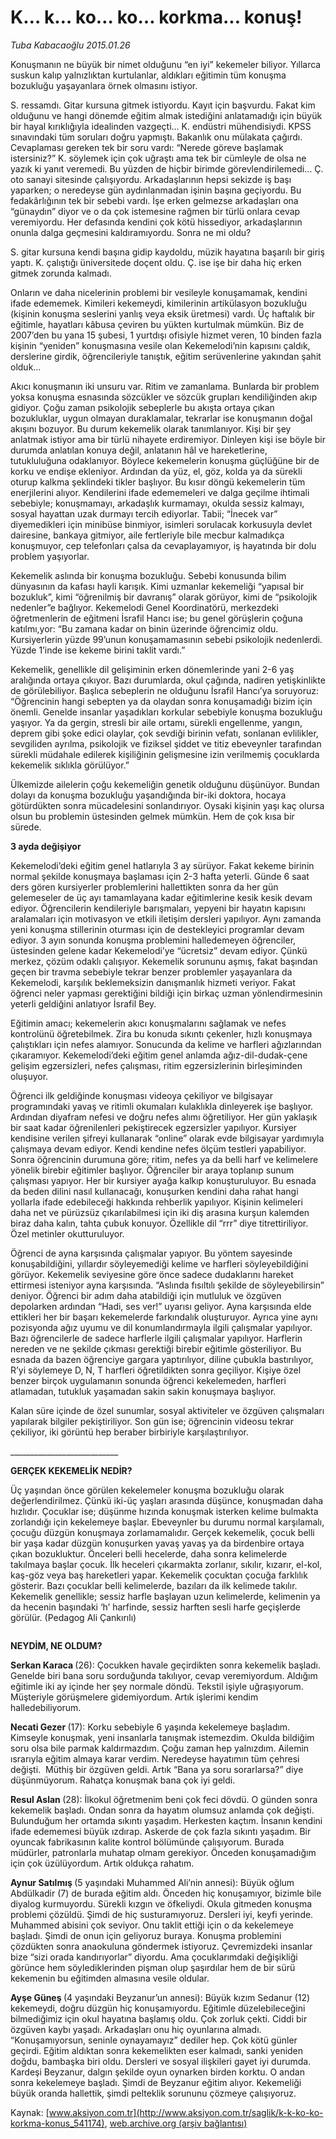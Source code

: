 # K… k… ko… ko… korkma... konuş!

*Tuba Kabacaoğlu 2015.01.26*

<div class="pNewsDetailMainContent ctx_content" itemprop="articleBody">
 <p>
  Konuşmanın ne büyük bir nimet olduğunu “en iyi” kekemeler biliyor. Yıllarca suskun kalıp yalnızlıktan kurtulanlar, aldıkları eğitimin tüm konuşma bozukluğu yaşayanlara örnek olmasını istiyor.
 </p>
 <p>
  S. ressamdı. Gitar kursuna gitmek istiyordu. Kayıt için başvurdu. Fakat kim olduğunu ve hangi dönemde eğitim almak istediğini anlatamadığı için büyük bir hayal kırıklığıyla idealinden vazgeçti… K. endüstri mühendisiydi. KPSS sınavındaki tüm soruları doğru yapmıştı. Bakanlık onu mülakata çağırdı. Cevaplaması gereken tek bir soru vardı: “Nerede göreve başlamak istersiniz?” K. söylemek için çok uğraştı ama tek bir cümleyle de olsa ne yazık ki yanıt veremedi. Bu yüzden de hiçbir birimde görevlendirilemedi… Ç. oto sanayi sitesinde çalışıyordu. Arkadaşlarının hepsi sekizde iş başı yaparken; o neredeyse gün aydınlanmadan işinin başına geçiyordu. Bu fedakârlığının tek bir sebebi vardı. İşe erken gelmezse arkadaşları ona “günaydın” diyor ve o da çok istemesine rağmen bir türlü onlara cevap veremiyordu. Her defasında kendini çok kötü hissediyor, arkadaşlarının onunla dalga geçmesini kaldıramıyordu. Sonra ne mi oldu?
 </p>
 <p>
  S. gitar kursuna kendi başına gidip kaydoldu, müzik hayatına başarılı bir giriş yaptı. K. çalıştığı üniversitede doçent oldu. Ç. ise işe bir daha hiç erken gitmek zorunda kalmadı.
 </p>
 <p>
  Onların ve daha nicelerinin problemi bir vesileyle konuşamamak, kendini ifade edememek. Kimileri kekemeydi, kimilerinin artikülasyon bozukluğu (kişinin konuşma seslerini yanlış veya eksik üretmesi) vardı. Üç haftalık bir eğitimle, hayatları kâbusa çeviren bu yükten kurtulmak mümkün. Biz de 2007’den bu yana 15 şubesi, 1 yurtdışı ofisiyle hizmet veren, 10 binden fazla kişinin “yeniden” konuşmasına vesile olan Kekemelodi’nin kapısını çaldık, derslerine girdik, öğrencileriyle tanıştık, eğitim serüvenlerine yakından şahit olduk…
 </p>
 <p>
  Akıcı konuşmanın iki unsuru var. Ritim ve zamanlama. Bunlarda bir problem yoksa konuşma esnasında sözcükler ve sözcük grupları kendiliğinden akıp gidiyor. Çoğu zaman psikolojik sebeplerle bu akışta ortaya çıkan bozukluklar, uygun olmayan duraklamalar, tekrarlar ise konuşmanın doğal akışını bozuyor. Bu durum kekemelik olarak tanımlanıyor. Kişi bir şey anlatmak istiyor ama bir türlü nihayete erdiremiyor. Dinleyen kişi ise böyle bir durumda anlatılan konuya değil, anlatanın hâl ve hareketlerine, tutukluluğuna odaklanıyor. Böylece kekemelerin konuşma güçlüğüne bir de korku ve endişe ekleniyor. Ardından da yüz, el, göz, kolda ya da sürekli oturup kalkma şeklindeki tikler başlıyor. Bu kısır döngü kekemelerin tüm enerjilerini alıyor. Kendilerini ifade edememeleri ve dalga geçilme ihtimali sebebiyle; konuşmamayı, arkadaşlık kurmamayı, okulda sessiz kalmayı, sosyal hayattan uzak durmayı tercih ediyorlar. Tabii; “İnecek var” diyemedikleri için minibüse binmiyor, isimleri sorulacak korkusuyla devlet dairesine, bankaya gitmiyor, aile fertleriyle bile mecbur kalmadıkça konuşmuyor, cep telefonları çalsa da cevaplayamıyor, iş hayatında bir dolu problem yaşıyorlar.
 </p>
 <p>
  Kekemelik aslında bir konuşma bozukluğu. Sebebi konusunda bilim dünyasının da kafası hayli karışık. Kimi uzmanlar kekemeliği “yapısal bir bozukluk”, kimi “öğrenilmiş bir davranış” olarak görüyor, kimi de “psikolojik nedenler”e bağlıyor. Kekemelodi Genel Koordinatörü, merkezdeki öğretmenlerin de eğitmeni İsrafil Hancı ise; bu genel görüşlerin çoğuna katılmı,yor: “Bu zamana kadar on binin üzerinde öğrencimiz oldu. Kursiyerlerin yüzde 99’unun konuşamamasının sebebi psikolojik nedenlerdi. Yüzde 1’inde ise kekeme birini taklit vardı.”
 </p>
 <p>
  Kekemelik, genellikle dil gelişiminin erken dönemlerinde yani 2-6 yaş aralığında ortaya çıkıyor. Bazı durumlarda, okul çağında, nadiren yetişkinlikte de görülebiliyor. Başlıca sebeplerin ne olduğunu İsrafil Hancı’ya soruyoruz: “Öğrencinin hangi sebepten ya da olaydan sonra konuşamadığı bizim için önemli. Genelde insanlar yaşadıkları korkular sebebiyle konuşma bozukluğu yaşıyor. Ya da gergin, stresli bir aile ortamı, sürekli engellenme, yangın, deprem gibi şoke edici olaylar, çok sevdiği birinin vefatı, sonlanan evlilikler, sevgiliden ayrılma, psikolojik ve fiziksel şiddet ve titiz ebeveynler tarafından sürekli müdahale edilerek kişiliğinin gelişmesine izin verilmemiş çocuklarda kekemelik sıklıkla görülüyor.”
 </p>
 <p>
  Ülkemizde ailelerin çoğu kekemeliğin genetik olduğunu düşünüyor. Bundan dolayı da konuşma bozukluğu yaşandığında bir-iki doktora, hocaya götürdükten sonra mücadelesini sonlandırıyor. Oysaki kişinin yaşı kaç olursa olsun bu problemin üstesinden gelmek mümkün. Hem de çok kısa bir sürede.
 </p>
 <p>
  <strong>
   3 ayda değişiyor
  </strong>
 </p>
 <p>
  Kekemelodi’deki eğitim genel hatlarıyla 3 ay sürüyor. Fakat kekeme birinin normal şekilde konuşmaya başlaması için 2-3 hafta yeterli. Günde 6 saat ders gören kursiyerler problemlerini hallettikten sonra da her gün gelemeseler de üç ayı tamamlayana kadar eğitimlerine kesik kesik devam ediyor. Öğrencilerin kendileriyle barışmaları, yepyeni bir hayatın kapısını aralamaları için motivasyon ve etkili iletişim dersleri yapılıyor. Aynı zamanda yeni konuşma stillerinin oturması için de destekleyici programlar devam ediyor. 3 ayın sonunda konuşma problemini halledemeyen öğrenciler, üstesinden gelene kadar Kekemelodi’ye “ücretsiz” devam ediyor. Çünkü merkez, çözüm odaklı çalışıyor. Kekemelik sorununu aşmış, fakat başından geçen bir travma sebebiyle tekrar benzer problemler yaşayanlara da Kekemelodi, karşılık beklemeksizin danışmanlık hizmeti veriyor. Fakat öğrenci neler yapması gerektiğini bildiği için birkaç uzman yönlendirmesinin yeterli geldiğini anlatıyor İsrafil Bey.
 </p>
 <p>
  Eğitimin amacı; kekemelerin akıcı konuşmalarını sağlamak ve nefes kontrolünü öğretebilmek. Zira bu konuda sıkıntı çekenler, hızlı konuşmaya çalıştıkları için nefes alamıyor. Sonucunda da kelime ve harfleri ağızlarından çıkaramıyor. Kekemelodi’deki eğitim genel anlamda ağız-dil-dudak-çene gelişim egzersizleri, nefes çalışması, ritim egzersizlerinin birleşiminden oluşuyor.
 </p>
 <p>
  Öğrenci ilk geldiğinde konuşması videoya çekiliyor ve bilgisayar programındaki yavaş ve ritimli okumaları kulaklıkla dinleyerek işe başlıyor. Ardından diyafram nefesi ve doğru nefes alımı öğretiliyor. Her gün yaklaşık bir saat kadar öğrenilenleri pekiştirecek egzersizler yapılıyor. Kursiyer kendisine verilen şifreyi kullanarak “online” olarak evde bilgisayar yardımıyla çalışmaya devam ediyor. Kendi kendine nefes ölçüm testleri yapabiliyor. Sonra öğrencinin durumuna göre; ritim, nefes ya da belli harf ve kelimelere yönelik birebir eğitimler başlıyor. Öğrenciler bir araya toplanıp sunum çalışması yapıyor. Her bir kursiyer ayağa kalkıp konuşturuluyor. Bu esnada da beden dilini nasıl kullanacağı, konuşurken kendini daha rahat hangi yollarla ifade edebileceği hakkında rehberlik yapılıyor. Kişinin kelimeleri daha net ve pürüzsüz çıkarılabilmesi için iki diş arasına kurşun kalemden biraz daha kalın, tahta çubuk konuyor. Özellikle dil “rrr” diye titrettiriliyor. Özel metinler okutturuluyor.
 </p>
 <p>
  Öğrenci de ayna karşısında çalışmalar yapıyor. Bu yöntem sayesinde konuşabildiğini, yıllardır söyleyemediği kelime ve harfleri söyleyebildiğini görüyor. Kekemelik seviyesine göre önce sadece dudaklarını hareket ettirmesi isteniyor ayna karşısında. “Aslında fısıltılı şekilde de söyleyebilirsin” deniyor. Öğrenci bir adım daha atabildiği için mutluluk ve özgüven depolarken ardından “Hadi, ses ver!” uyarısı geliyor. Ayna karşısında elde ettikleri her bir başarı kekemelerde farkındalık oluşturuyor. Ayrıca yine aynı pozisyonda ağız uyumu ve dil konumlandırmayla ilgili çalışmalar yapılıyor. Bazı öğrencilerle de sadece harflerle ilgili çalışmalar yapılıyor. Harflerin nereden ve ne şekilde çıkması gerektiği birebir eğitimle gösteriliyor. Bu esnada da bazen öğrenciye gargara yaptırılıyor, diline çubukla bastırılıyor, R’yi söylemeye D, N, T harfleri öğretildikten sonra geçiliyor. Kişiye özel benzer birçok uygulamanın sonunda öğrenci kekelemeden, harfleri atlamadan, tutukluk yaşamadan sakin sakin konuşmaya başlıyor.
 </p>
 <p>
  Kalan süre içinde de özel sunumlar, sosyal aktiviteler ve özgüven çalışmaları yapılarak bilgiler pekiştiriliyor. Son gün ise; öğrencinin videosu tekrar çekiliyor, iki görüntü hep beraber birbiriyle karşılaştırılıyor.
 </p>
 <p>
  ___________________________
 </p>
 <p>
  <strong>
   GERÇEK KEKEMELİK NEDİR?
  </strong>
 </p>
 <p>
  Üç yaşından önce görülen kekelemeler konuşma bozukluğu olarak değerlendirilmez. Çünkü iki-üç yaşları arasında düşünce, konuşmadan daha hızlıdır. Çocuklar ise; düşünme hızında konuşmak isterken kelime bulmakta zorlandığı için kekelemeye başlar. Ebeveynler bu durumu normal karşılamalı, çocuğu düzgün konuşmaya zorlamamalıdır. Gerçek kekemelik, çocuk belli bir yaşa kadar düzgün konuşurken yavaş yavaş ya da birdenbire ortaya çıkan bozukluktur. Önceleri belli hecelerde, daha sonra kelimelerde takılmaya başlar çocuk. İlk heceleri çıkarmakta zorlanır, sıkılır, kızarır, el-kol, kaş-göz veya baş hareketleri yapar. Kekemelik çocuktan çocuğa farklılık gösterir. Bazı çocuklar belli kelimelerde, bazıları da ilk kelimede takılır. Kekemelik genellikle; sessiz harfle başlayan uzun kelimelerde, kelimenin ya da hecenin başındaki ‘h’ harfinde, sessiz harften sesli harfe geçişlerde görülür. (Pedagog Ali Çankırılı)
 </p>
 <p>
  <img alt="" src="http://web.archive.org/web/20151218081411im_/http://medya.aksiyon.com.tr//aksiyon/2015/01/27/552611.jpg "/>
 </p>
 <p>
  <strong>
   NEYDİM, NE OLDUM?
  </strong>
 </p>
 <p>
  <strong>
   Serkan Karaca
  </strong>
  (26): Çocukken havale geçirdikten sonra kekemelik başladı. Genelde biri bana soru sorduğunda takılıyor, cevap veremiyordum. Aldığım eğitimle iki ay içinde her şey normale döndü. Tekstil işiyle uğraşıyorum. Müşteriyle görüşmelere gidemiyordum. Artık işlerimi kendim halledebiliyorum.
 </p>
 <p>
  <strong>
   Necati Gezer
  </strong>
  (17): Korku sebebiyle 6 yaşında kekelemeye başladım. Kimseyle konuşmak, yeni insanlarla tanışmak istemezdim. Okulda bildiğim soru olsa bile parmak kaldırmazdım. Çoğu zaman hep yalnızdım. Ailemin ısrarıyla eğitim almaya karar verdim. Neredeyse hayatımın tüm çehresi değişti.  Müthiş bir özgüven geldi. Artık “Bana ya soru sorarlarsa?” diye düşünmüyorum. Rahatça konuşmak bana çok iyi geldi.
 </p>
 <p>
  <strong>
   Resul Aslan
  </strong>
  (28): İlkokul öğretmenim beni çok feci dövdü. O günden sonra kekemelik başladı. Ondan sonra da hayatım olumsuz anlamda çok değişti. Bulunduğum her ortamda sıkıntı yaşadım. Herkesten kaçtım. İnsanın kendini ifade edememesi büyük ızdırap. Askerde de çok fazla sıkıntı yaşadım. Bir oyuncak fabrikasının kalite kontrol bölümünde çalışıyorum. Burada müdürler, patronlarla muhatap olmam gerekiyor. Önceden konuşamadığım için çok üzülüyordum. Artık oldukça rahatım.
 </p>
 <p>
  <strong>
   Aynur Satılmış
  </strong>
  (5 yaşındaki Muhammed Ali’nin annesi): Büyük oğlum Abdülkadir (7) de burada eğitim aldı. Önceden hiç konuşamıyor, bizimle bile diyalog kurmuyordu. Sürekli kızgın ve öfkeliydi. Okula gitmeden konuşma problemi çözüldü. Şimdi de hiç susturamıyoruz. Dersleri iyi, keyfi yerinde. Muhammed abisini çok seviyor. Onu taklit ettiği için o da kekelemeye başladı. Şimdi de onun için geliyoruz buraya. Konuşma problemini çözdükten sonra anaokuluna göndermek istiyoruz. Çevremizdeki insanlar bize “sizi orada kandırıyorlar” diyordu. Ama çocuklarımdaki değişikliği görünce hem söylediklerinden pişman olup şaşırdılar hem de bir sürü kekemenin bu eğitimden almasına vesile oldular.
 </p>
 <p>
  <strong>
   Ayşe Güneş
  </strong>
  (4 yaşındaki Beyzanur’un annesi): Büyük kızım Sedanur (12) kekemeydi, doğru düzgün hiç konuşamıyordu. Eğitimle düzelebileceğini bilmediğimiz için okul hayatına başlamış oldu. Çok zorluk çekti. Ciddi bir özgüven kaybı yaşadı. Arkadaşları onu hiç oyunlarına almadı. “Konuşamıyorsun, seninle oynayamayız” dediler hep. Çok kötü günler geçirdi. Eğitim aldıktan sonra kekemelikten eser kalmadı, sanki yeniden doğdu, bambaşka biri oldu. Dersleri ve sosyal ilişkileri gayet iyi durumda. Kardeşi Beyzanur, dalgın şekilde oyun oynarken birden korktu. O andan sonra kekelemeye başladı. Şimdi de Beyzanur eğitim alıyor. Kekemeliği büyük oranda hallettik, şimdi pelteklik sorununu çözmeye çalışıyoruz.
 </p>
</div>


Kaynak: [www.aksiyon.com.tr](http://www.aksiyon.com.tr/saglik/k-k-ko-ko-korkma-konus_541174), [web.archive.org (arşiv bağlantısı)](http://web.archive.org/web/20151218081411/http://www.aksiyon.com.tr/saglik/k-k-ko-ko-korkma-konus_541174)
